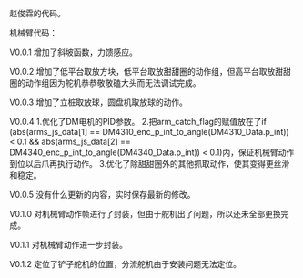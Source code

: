 赵俊霖的代码。


机械臂代码：

V0.0.1
增加了斜坡函数，力馈感应。

V0.0.2
增加了低平台取放方块，低平台取放甜甜圈的动作组，但高平台取放甜甜圈的动作组因为舵机恭恭敬敬磕大头而无法调试完成。

V0.0.3
增加了立桩取放球，圆盘机取放球的动作。

V0.0.4
1.优化了DM电机的PID参数。
2.把arm_catch_flag的赋值放在了if (abs(arms_js_data[1] == DM4310_enc_p_int_to_angle(DM4310_Data.p_int)) < 0.1 && abs(arms_js_data[2] == DM4340_enc_p_int_to_angle(DM4340_Data.p_int)) < 0.1)内，保证机械臂动作到位以后爪再执行动作。
3.优化了除甜甜圈外的其他抓取动作，使其变得更丝滑和稳定。

V0.0.5
没有什么更新的内容，实时保存最新的修改。

V0.1.0
对机械臂动作帧进行了封装，但由于舵机出了问题，所以还未全部更换完成。

V0.1.1
对机械臂动作进一步封装。

V0.1.2
定位了铲子舵机的位置，分流舵机由于安装问题无法定位。

